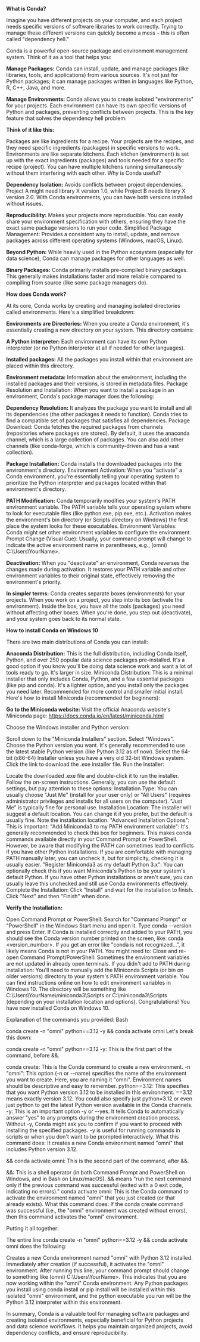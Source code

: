 **What is Conda?**

Imagine you have different projects on your computer, and each project needs specific versions of software libraries to work correctly.  Trying to manage these different versions can quickly become a mess – this is often called "dependency hell."

Conda is a powerful open-source package and environment management system.  Think of it as a tool that helps you:

**Manage Packages:** Conda can install, update, and manage packages (like libraries, tools, and applications) from various sources. It's not just for Python packages; it can manage packages written in languages like Python, R, C++, Java, and more.

**Manage Environments:** Conda allows you to create isolated "environments" for your projects. Each environment can have its own specific versions of Python and packages, preventing conflicts between projects. This is the key feature that solves the dependency hell problem.

**Think of it like this:**

Packages are like ingredients for a recipe. Your projects are the recipes, and they need specific ingredients (packages) in specific versions to work.
Environments are like separate kitchens. Each kitchen (environment) is set up with the exact ingredients (packages) and tools needed for a specific recipe (project). You can have multiple kitchens running simultaneously without them interfering with each other.
Why is Conda useful?

**Dependency Isolation:** Avoids conflicts between project dependencies. Project A might need library X version 1.0, while Project B needs library X version 2.0. With Conda environments, you can have both versions installed without issues.

**Reproducibility:** Makes your projects more reproducible. You can easily share your environment specification with others, ensuring they have the exact same package versions to run your code.
Simplified Package Management: Provides a consistent way to install, update, and remove packages across different operating systems (Windows, macOS, Linux).

**Beyond Python:** While heavily used in the Python ecosystem (especially for data science), Conda can manage packages for other languages as well.

**Binary Packages:** Conda primarily installs pre-compiled binary packages. This generally makes installations faster and more reliable compared to compiling from source (like some package managers do).

**How does Conda work?**

At its core, Conda works by creating and managing isolated directories called environments.  Here's a simplified breakdown:

**Environments are Directories:** When you create a Conda environment, it's essentially creating a new directory on your system.  This directory contains:

**A Python interpreter:** Each environment can have its own Python interpreter (or no Python interpreter at all if needed for other languages).

**Installed packages:** All the packages you install within that environment are placed within this directory.

**Environment metadata:** Information about the environment, including the installed packages and their versions, is stored in metadata files.
Package Resolution and Installation: When you want to install a package in an environment, Conda's package manager does the following:

**Dependency Resolution:** It analyzes the package you want to install and all its dependencies (the other packages it needs to function). Conda tries to find a compatible set of packages that satisfies all dependencies.
Package Download: Conda fetches the required packages from channels (repositories where packages are stored). By default, it uses the anaconda channel, which is a large collection of packages. You can also add other channels (like conda-forge, which is community-driven and has a vast collection).

**Package Installation:** Conda installs the downloaded packages into the environment's directory.
Environment Activation: When you "activate" a Conda environment, you're essentially telling your operating system to prioritize the Python interpreter and packages located within that environment's directory.

**PATH Modification:** Conda temporarily modifies your system's PATH environment variable. The PATH variable tells your operating system where to look for executable files (like python.exe, pip.exe, etc.). Activation makes the environment's bin directory (or Scripts directory on Windows) the first place the system looks for these executables.
Environment Variables: Conda might set other environment variables to configure the environment.
Prompt Change (Visual Cue): Usually, your command prompt will change to indicate the active environment name in parentheses, e.g., (omni) C:\Users\YourName>.

**Deactivation:** When you "deactivate" an environment, Conda reverses the changes made during activation. It restores your PATH variable and other environment variables to their original state, effectively removing the environment's priority.

**In simpler terms:** Conda creates separate boxes (environments) for your projects.  When you work on a project, you step into its box (activate the environment). Inside the box, you have all the tools (packages) you need without affecting other boxes. When you're done, you step out (deactivate), and your system goes back to its normal state.

**How to install Conda on Windows 10**

There are two main distributions of Conda you can install:

**Anaconda Distribution:** This is the full distribution, including Conda itself, Python, and over 250 popular data science packages pre-installed. It's a good option if you know you'll be doing data science work and want a lot of tools ready to go. It's larger in size.
Miniconda Distribution: This is a minimal installer that only includes Conda, Python, and a few essential packages (like pip and conda). It's a lighter option, and you install only the packages you need later. Recommended for more control and smaller initial install.
Here's how to install Miniconda (recommended for beginners):

**Go to the Miniconda website:**  Visit the official Anaconda website's Miniconda page: https://docs.conda.io/en/latest/miniconda.html

Choose the Windows installer and Python version:

Scroll down to the "Miniconda Installers" section.
Select "Windows".
Choose the Python version you want. It's generally recommended to use the latest stable Python version (like Python 3.12 as of now). Select the 64-bit (x86-64) Installer unless you have a very old 32-bit Windows system.
Click the link to download the .exe installer file.
Run the Installer:

Locate the downloaded .exe file and double-click it to run the installer.
Follow the on-screen instructions. Generally, you can use the default settings, but pay attention to these options:
Installation Type: You can usually choose "Just Me" (install for your user only) or "All Users" (requires administrator privileges and installs for all users on the computer). "Just Me" is typically fine for personal use.
Installation Location: The installer will suggest a default location. You can change it if you prefer, but the default is usually fine. Note the installation location.
"Advanced Installation Options": This is important:
"Add Miniconda3 to my PATH environment variable": It's generally recommended to check this box for beginners. This makes conda commands available directly in your Command Prompt or PowerShell. However, be aware that modifying the PATH can sometimes lead to conflicts if you have other Python installations. If you are comfortable with managing PATH manually later, you can uncheck it, but for simplicity, checking it is usually easier.
"Register Miniconda3 as my default Python 3.x": You can optionally check this if you want Miniconda's Python to be your system's default Python. If you have other Python installations or aren't sure, you can usually leave this unchecked and still use Conda environments effectively.
Complete the Installation: Click "Install" and wait for the installation to finish. Click "Next" and then "Finish" when done.

**Verify the Installation:**

Open Command Prompt or PowerShell: Search for "Command Prompt" or "PowerShell" in the Windows Start menu and open it.
Type conda --version and press Enter.
If Conda is installed correctly and added to your PATH, you should see the Conda version number printed on the screen, like: conda <version_number>.
If you get an error like "conda is not recognized...", it likely means Conda is not in your PATH. You might need to:
Close and re-open Command Prompt/PowerShell: Sometimes the environment variables are not updated in already open terminals.
If you didn't add to PATH during installation: You'll need to manually add the Miniconda Scripts (or bin on older versions) directory to your system's PATH environment variable. You can find instructions online on how to edit environment variables in Windows 10. The directory will be something like C:\Users\YourName\miniconda3\Scripts or C:\miniconda3\Scripts (depending on your installation location and options).
Congratulations! You have now installed Conda on Windows 10.

Explanation of the commands you provided:
Bash

conda create -n "omni" python==3.12 -y && conda activate omni
Let's break this down:

conda create -n "omni" python==3.12 -y: This is the first part of the command, before &&.

conda create: This is the Conda command to create a new environment.
-n "omni": This option (-n or --name) specifies the name of the environment you want to create. Here, you are naming it "omni". Environment names should be descriptive and easy to remember.
python==3.12: This specifies that you want Python version 3.12 to be installed in this environment. ==3.12 means exactly version 3.12. You could also specify just python=3.12 or even just python to get the latest Python version available in the Conda channels.
-y: This is an important option -y or --yes. It tells Conda to automatically answer "yes" to any prompts during the environment creation process. Without -y, Conda might ask you to confirm if you want to proceed with installing the specified packages. -y is useful for running commands in scripts or when you don't want to be prompted interactively.
What this command does:  It creates a new Conda environment named "omni" that includes Python version 3.12.

&& conda activate omni: This is the second part of the command, after &&.

&&: This is a shell operator (in both Command Prompt and PowerShell on Windows, and in Bash on Linux/macOS). && means "run the next command only if the previous command was successful (exited with a 0 exit code, indicating no errors)."
conda activate omni: This is the Conda command to activate the environment named "omni" that you just created (or that already exists).
What this command does:  If the conda create command was successful (i.e., the "omni" environment was created without errors), then this command activates the "omni" environment.

Putting it all together:

The entire line conda create -n "omni" python==3.12 -y && conda activate omni does the following:

Creates a new Conda environment named "omni" with Python 3.12 installed.
Immediately after creation (if successful), it activates the "omni" environment.
After running this line, your command prompt should change to something like (omni) C:\Users\YourName>. This indicates that you are now working within the "omni" Conda environment. Any Python packages you install using conda install or pip install will be installed within this isolated "omni" environment, and the python executable you run will be the Python 3.12 interpreter within this environment.

In summary, Conda is a valuable tool for managing software packages and creating isolated environments, especially beneficial for Python projects and data science workflows. It helps you maintain organized projects, avoid dependency conflicts, and ensure reproducibility.
